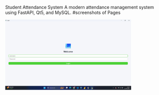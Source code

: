 Student Attendance System 
A modern attendance management system using FastAPI, Qt5, and MySQL. 
#screenshots of Pages 

<img src="screenshots/Login Page.png" alt="Login Page" width="400"/>   



